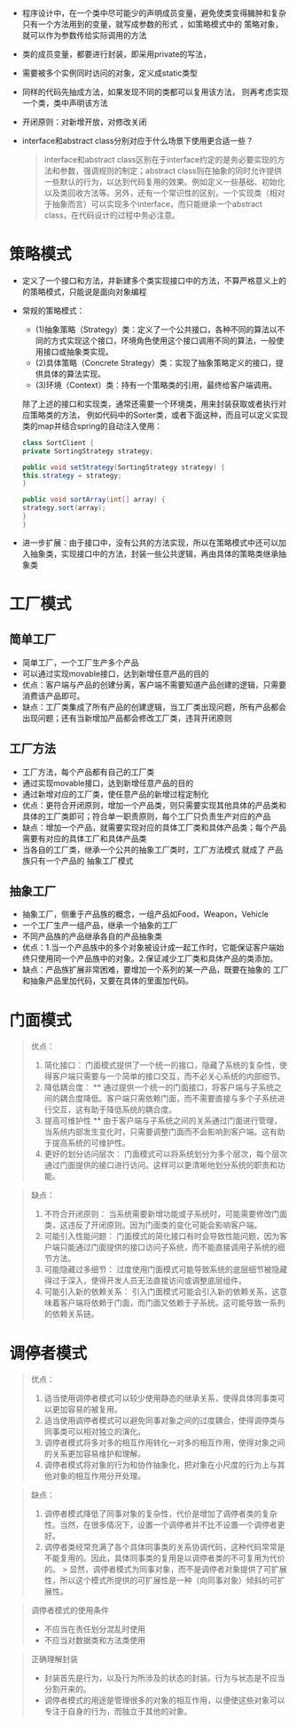 * 程序设计中，在一个类中尽可能少的声明成员变量，避免使类变得臃肿和复杂 只有一个方法用到的变量，就写成参数的形式 ，如策略模式中的
  策略对象， 就可以作为参数传给实际调用的方法

* 类的成员变量，都要进行封装，即采用private的写法，
* 需要被多个实例同时访问的对象，定义成static类型
* 同样的代码先抽成方法，如果发现不同的类都可以复用该方法， 则再考虑实现一个类，类中声明该方法
* 开闭原则：对新增开放，对修改关闭
* interface和abstract class分别对应于什么场景下使用更合适一些？
  > interface和abstract class区别在于interface约定的是务必要实现的方法和参数，强调规则的制定；abstract
  class则在抽象的同时允许提供一些默认的行为，以达到代码复用的效果。例如定义一些基础、初始化以及类回收方法等。另外，还有一个常识性的区别，一个实现类（相对于抽象而言）可以实现多个interface，而只能继承一个abstract
  class，在代码设计的过程中务必注意。

# 策略模式

* 定义了一个接口和方法，并新建多个类实现接口中的方法，不算严格意义上的的策略模式，只能说是面向对象编程
* 常规的策略模式：
    * (1)抽象策略（Strategy）类：定义了一个公共接口，各种不同的算法以不同的方式实现这个接口，环境角色使用这个接口调用不同的算法，一般使用接口或抽象类实现。
    * (2)具体策略（Concrete Strategy）类：实现了抽象策略定义的接口，提供具体的算法实现。
    * (3)环境（Context）类：持有一个策略类的引用，最终给客户端调用。

  除了上述的接口和实现类，通常还需要一个环境类，用来封装获取或者执行对应策略类的方法，
  例如代码中的Sorter类，或者下面这种，而且可以定义实现类的map并结合spring的自动注入使用：
  ```java 
  class SortClient {
  private SortingStrategy strategy;

  public void setStrategy(SortingStrategy strategy) {
  this.strategy = strategy;
  }

  public void sortArray(int[] array) {
  strategy.sort(array);
  }
  }
  ```
* 进一步扩展：由于接口中，没有公共的方法实现，所以在策略模式中还可以加入抽象类，实现接口中的方法，封装一些公共逻辑，再由具体的策略类继承抽象类

# 工厂模式

## 简单工厂

* 简单工厂，一个工厂生产多个产品
* 可以通过实现movable接口，达到新增任意产品的目的
* 优点：客户端与产品的创建分离，客户端不需要知道产品创建的逻辑，只需要消费该产品即可。
* 缺点：工厂类集成了所有产品的创建逻辑，当工厂类出现问题，所有产品都会出现问题；还有当新增加产品都会修改工厂类，违背开闭原则

## 工厂方法

* 工厂方法，每个产品都有自己的工厂类
* 通过实现movable接口，达到新增任意产品的目的
* 通过新增对应的工厂类，使任意产品的新增过程定制化
* 优点：更符合开闭原则，增加一个产品类，则只需要实现其他具体的产品类和具体的工厂类即可；符合单一职责原则，每个工厂只负责生产对应的产品
* 缺点：增加一个产品，就需要实现对应的具体工厂类和具体产品类；每个产品需要有对应的具体工厂和具体产品类
* 当各自的工厂类，继承一个公共的抽象工厂类时，工厂方法模式 就成了 产品族只有一个产品的 抽象工厂模式

## 抽象工厂

* 抽象工厂，侧重于产品族的概念，一组产品如Food，Weapon，Vehicle
* 一个工厂生产一组产品，继承一个抽象的工厂
* 不同产品族的产品继承各自的产品抽象类
* 优点：1.当一个产品族中的多个对象被设计成一起工作时，它能保证客户端始终只使用同一个产品族中的对象。2.保证减少工厂类和具体产品的类添加。
* 缺点：产品族扩展非常困难，要增加一个系列的某一产品，既要在抽象的 工厂和抽象产品里加代码，又要在具体的里面加代码。

# 门面模式

> 优点：
> 1. 简化接口：
     门面模式提供了一个统一的接口，隐藏了系统的复杂性，使得客户端只需要与一个简单的接口交互，而不必关心系统的内部细节。
> 2. 降低耦合度：
     ** 通过提供一个统一的门面接口，将客户端与子系统之间的耦合度降低。客户端只需依赖门面，而不需要直接与多个子系统进行交互，这有助于降低系统的耦合度。
> 3. 提高可维护性
     ** 由于客户端与子系统之间的关系通过门面进行管理，当系统内部发生变化时，只需要调整门面而不会影响到客户端。这有助于提高系统的可维护性。
> 4. 更好的划分访问层次：
     门面模式可以将系统划分为多个层次，每个层次通过门面提供的接口进行访问。这样可以更清晰地划分系统的职责和功能。

> 缺点：
> 1. 不符合开闭原则：
     当系统需要新增功能或子系统时，可能需要修改门面类，这违反了开闭原则。因为门面类的变化可能会影响客户端。
> 2. 可能引入性能问题：
     门面模式的简化接口有时会导致性能问题，因为客户端只能通过门面提供的接口访问子系统，而不能直接调用子系统的细节方法。
> 3. 可能隐藏过多细节：
     过度使用门面模式可能导致系统的底层细节被隐藏得过于深入，使得开发人员无法直接访问或调整底层组件。
> 4. 可能引入新的依赖关系：
     引入门面模式可能会引入新的依赖关系，这意味着客户端将依赖于门面，而门面又依赖于子系统。这可能导致一系列的依赖关系链。

# 调停者模式

> 优点：
> 1. 适当使用调停者模式可以较少使用静态的继承关系，使得具体同事类可以更加容易的被复用。
> 2. 适当使用调停者模式可以避免同事对象之间的过度耦合，使得调停类与同事类可以相对独立的演化。
> 3. 调停者模式将多对多的相互作用转化一对多的相互作用，使得对象之间的关系更加容易维护和理解。
> 4. 调停者模式将对象的行为和协作抽象化，把对象在小尺度的行为上与其他对象的相互作用分开处理。

> 缺点：
> 1. 调停者模式降低了同事对象的复杂性，代价是增加了调停者类的复杂性。当然，在很多情况下，设置一个调停者并不比不设置一个调停者更好。
> 2. 调停者类经常充满了各个具体同事类的关系协调代码，这种代码常常是不能复用的。因此，具体同事类的复用是以调停者类的不可复用为代价的。
     > 显然，调停者模式为同事对象，而不是调停者对象提供了可扩展性，所以这个模式所提供的可扩展性是一种（向同事对象）倾斜的可扩展性。

> 调停者模式的使用条件
> * 不应当在责任划分混乱时使用
> * 不应当对数据类和方法类使用

> 正确理解封装
> * 封装首先是行为，以及行为所涉及的状态的封装。行为与状态是不应当分割开来的。
> * 调停者模式的用途是管理很多的对象的相互作用，以便使这些对象可以专注于自身的行为，而独立于其他的对象。
